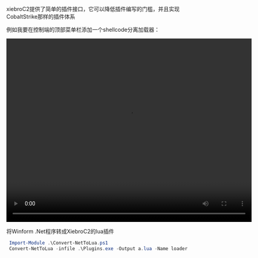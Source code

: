 





xiebroC2提供了简单的插件接口，它可以降低插件编写的门槛，并且实现CobaltStrike那样的插件体系

例如我要在控制端的顶部菜单栏添加一个shellcode分离加载器：

<video src="https://private-user-images.githubusercontent.com/89376703/311126700-913d66d5-fe82-459a-8b3d-ea73682a9bb7.mp4?" width="640" height="480" controls></video>



将Winform .Net程序转成XiebroC2的lua插件

```powershell
 Import-Module .\Convert-NetToLua.ps1
 Convert-NetToLua -infile .\Plugins.exe -Output a.lua -Name loader
```

